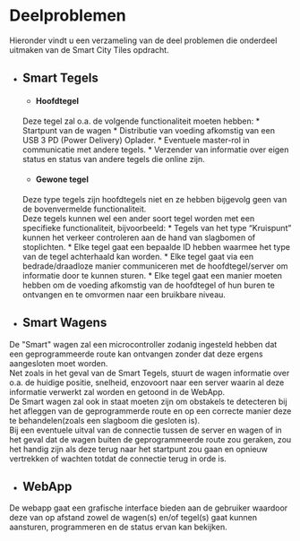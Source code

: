 # Deelproblemen
Hieronder vindt u een verzameling van de deel problemen die onderdeel uitmaken van de Smart City Tiles opdracht.

* ## Smart Tegels
    * #### Hoofdtegel
    Deze tegel zal o.a. de volgende functionaliteit moeten hebben:
      * Startpunt van de wagen
      * Distributie van voeding afkomstig van een USB 3 PD (Power Delivery) Oplader.
      * Eventuele master-rol in communicatie met andere tegels.
      * Verzender van informatie over eigen status en status van andere tegels die online zijn.

    * #### Gewone tegel
    Deze type tegels zijn hoofdtegels niet en ze hebben bijgevolg geen van de bovenvermelde functionaliteit.<br>
    Deze tegels kunnen wel een ander soort tegel worden met een specifieke functionaliteit, bijvoorbeeld:
      * Tegels van het type “Kruispunt” kunnen het verkeer controleren aan de hand van slagbomen of stoplichten. 
      * Elke tegel gaat een bepaalde ID hebben waarmee het type van de tegel achterhaald kan worden.
	    * Elke tegel gaat via een bedrade/draadloze manier communiceren met de hoofdtegel/server om informatie door te kunnen sturen.
	    * Elke tegel gaat een manier moeten hebben om de voeding afkomstig van de hoofdtegel of hun buren te ontvangen en te omvormen naar een bruikbare niveau.


* ## Smart Wagens
De "Smart" wagen zal een microcontroller zodanig ingesteld hebben dat een geprogrammeerde route kan ontvangen zonder dat deze ergens aangesloten moet worden.<br>
Net zoals in het geval van de Smart Tegels, stuurt de wagen informatie over o.a. de huidige positie, snelheid, enzovoort naar een server waarin al deze informatie verwerkt zal worden en getoond in de WebApp.<br>
De Smart wagen zal ook in staat moeten zijn om obstakels te detecteren bij het afleggen van de geprogrammerde route en op een correcte manier deze te behandelen(zoals een slagboom die gesloten is).<br>
Bij een eventuele uitval van de connectie tussen de server en wagen of in het geval dat de wagen buiten de geprogrammeerde route zou geraken, zou het handig zijn als deze terug naar het startpunt zou gaan en opnieuw vertrekken of wachten totdat de connectie terug in orde is.


* ## WebApp
De webapp gaat een grafische interface bieden aan de gebruiker waardoor deze van op afstand zowel de wagen(s) en/of tegel(s) gaat kunnen aansturen, programmeren en de status ervan kan bekijken.


